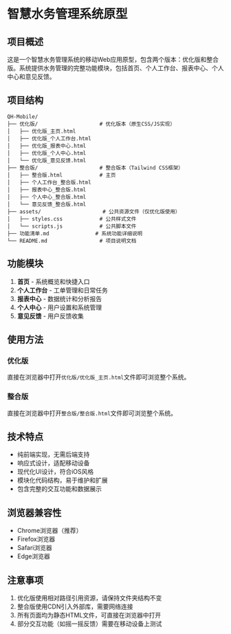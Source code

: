 # 智慧水务管理系统原型

## 项目概述
这是一个智慧水务管理系统的移动Web应用原型，包含两个版本：优化版和整合版。系统提供水务管理的完整功能模块，包括首页、个人工作台、报表中心、个人中心和意见反馈。

## 项目结构
```
QH-Mobile/
├── 优化版/                    # 优化版本（原生CSS/JS实现）
│   ├── 优化版_主页.html
│   ├── 优化版_个人工作台.html
│   ├── 优化版_报表中心.html
│   ├── 优化版_个人中心.html
│   └── 优化版_意见反馈.html
├── 整合版/                    # 整合版本（Tailwind CSS框架）
│   ├── 整合版.html            # 主页
│   ├── 个人工作台_整合版.html
│   ├── 报表中心_整合版.html
│   ├── 个人中心_整合版.html
│   └── 意见反馈_整合版.html
├── assets/                    # 公共资源文件（仅优化版使用）
│   ├── styles.css            # 公共样式文件
│   └── scripts.js            # 公共脚本文件
├── 功能清单.md               # 系统功能详细说明
└── README.md                 # 项目说明文档
```


## 功能模块

1. **首页** - 系统概览和快捷入口
2. **个人工作台** - 工单管理和日常任务
3. **报表中心** - 数据统计和分析报告
4. **个人中心** - 用户设置和系统管理
5. **意见反馈** - 用户反馈收集

## 使用方法

### 优化版
直接在浏览器中打开`优化版/优化版_主页.html`文件即可浏览整个系统。

### 整合版
直接在浏览器中打开`整合版/整合版.html`文件即可浏览整个系统。

## 技术特点

- 纯前端实现，无需后端支持
- 响应式设计，适配移动设备
- 现代化UI设计，符合iOS风格
- 模块化代码结构，易于维护和扩展
- 包含完整的交互功能和数据展示

## 浏览器兼容性
- Chrome浏览器（推荐）
- Firefox浏览器
- Safari浏览器
- Edge浏览器

## 注意事项
1. 优化版使用相对路径引用资源，请保持文件夹结构不变
2. 整合版使用CDN引入外部库，需要网络连接
3. 所有页面均为静态HTML文件，可直接在浏览器中打开
4. 部分交互功能（如摇一摇反馈）需要在移动设备上测试
